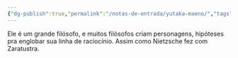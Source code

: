 ```yaml
---
{"dg-publish":true,"permalink":"/notas-de-entrada/yutaka-maeno/","tags":["pessoa👤"],"noteIcon":"","updated":"2024-02-23T01:49:46.916-03:00"}
---
```



Ele é um grande filósofo, e muitos filósofos criam personagens, hipóteses pra englobar sua linha de raciocínio. Assim como Nietzsche fez com Zaratustra.